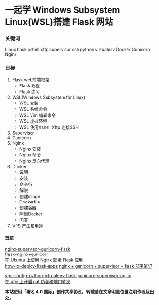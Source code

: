 # 一起学 Windows Subsystem Linux(WSL)搭建 Flask 网站

### 关键词
Linux flask xshell xftp supervisor ssh python virtualenv Docker Gunicorn Nginx

### 目标
1. Flask web前端框架
   * Flask 教程
   * Flask 练习
2. WSL(Windows Subsystem for Linux)
   * WSL 安装
   * WSL 系统命令
   * WSL Vim 编辑命令
   * WSL 虚拟环境
   * WSL 使用Xshell Xftp 连接SSH
3. Supervisor
4. Gunicorn
5. Nginx
   * Nginx 安装
   * Nginx 命令
   * Nginx 反向代理
6. Docker
   * 说明
   * 安装
   * 命令行
   * 解说
   * 创建image
   * Dockerfile
   * 创建容器
   * 阿里Docker
   * 问答
7. VPS 产生和用途

#### 链接
[nginx-supervisor-gunicorn-flask](http://www.simpleapples.com/2015/06/11/configure-nginx-supervisor-gunicorn-flask/)  
[flask+nginx+gunicorn](https://baijiahao.baidu.com/s?id=1616440047552092518&wfr=spider&for=pc)  
[在 Ubuntu 上使用 Nginx 部署 Flask 应用 ](https://www.oschina.net/translate/serving-flask-with-nginx-on-ubuntu)  
[how-to-deploy-flask-apps](https://blog.igevin.info/posts/how-to-deploy-flask-apps/)
[nginx + gunicorn + supervisor + flask 部署笔记](https://www.jianshu.com/p/be9dd421fb8d)

[vps-config-python-vitrualenv-flask-gunicorn-supervisor-nginx](http://beiyuu.com/vps-config-python-vitrualenv-flask-gunicorn-supervisor-nginx)  
[在 ufw 上开启 nat 伪装和端口转发](https://www.logcg.com/archives/993.html)  

**本站使用「署名 4.0 国际」创作共享协议，转载请在文章明显位置注明作者及出处。**
